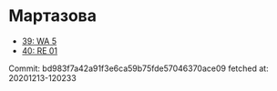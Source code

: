 # Мартазова
- [39: WA 5](39.md)
- [40: RE 01](40.md)

Commit: bd983f7a42a91f3e6ca59b75fde57046370ace09
 fetched at: 20201213-120233
